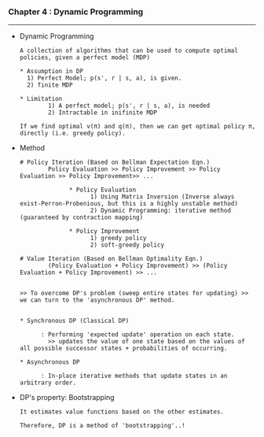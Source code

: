 ### Chapter 4 : Dynamic Programming

---

- Dynamic Programming

      A collection of algorithms that can be used to compute optimal policies, given a perfect model (MDP)

      * Assumption in DP
        1) Perfect Model; p(s', r | s, a), is given.
        2) finite MDP 

      * Limitation
              1) A perfect model; p(s', r | s, a), is needed
              2) Intractable in inifinite MDP

      If we find optimal v(π) and q(π), then we can get optimal policy π, directly (i.e. greedy policy).



- Method

      # Policy Iteration (Based on Bellman Expectation Eqn.)
              Policy Evaluation >> Policy Improvement >> Policy Evaluation >> Policy Improvement>> ...

                    * Policy Evaluation
                          1) Using Matrix Inversion (Inverse always exist-Perron-Probenious, but this is a highly unstable method)
                          2) Dynamic Programming: iterative method (guaranteed by contraction mapping)

                    * Policy Improvement
                          1) greedy policy
                          2) soft-greedy policy

      # Value Iteration (Based on Bellman Optimality Eqn.)
              (Policy Evaluation + Policy Improvement) >> (Policy Evaluation + Policy Improvement) >> ...


      >> To overcome DP's problem (sweep entire states for updating) >> we can turn to the 'asynchronous DP' method.


      * Synchronous DP (Classical DP)

            : Performing 'expected update' operation on each state.
              >> updates the value of one state based on the values of all possible successor states + probabilities of occurring.
  
      * Asynchronous DP

            : In-place iterative methods that update states in an arbitrary order.



- DP's property: Bootstrapping


      It estimates value functions based on the other estimates.
  
      Therefore, DP is a method of 'bootstrapping'..!

        

